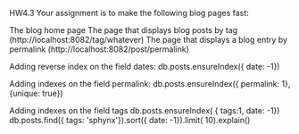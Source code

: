 HW4.3 
Your assignment is to make the following blog pages fast:

The blog home page
The page that displays blog posts by tag (http://localhost:8082/tag/whatever)
The page that displays a blog entry by permalink (http://localhost:8082/post/permalink)


Adding reverse index on the field dates:
db.posts.ensureIndex({ date: -1})

Adding indexes on the field permalink:
db.posts.ensureIndex({ permalink: 1}, {unique: true})

Adding indexes on the field tags
db.posts.ensureIndex( { tags:1, date: -1})
db.posts.find({ tags: 'sphynx'}).sort({ date: -1}).limit( 10).explain()
